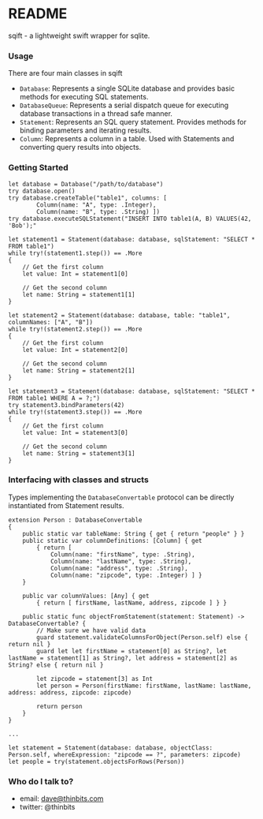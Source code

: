 # README #

sqift - a lightweight swift wrapper for sqlite.

### Usage ###

There are four main classes in sqift

* `Database`: Represents a single SQLite database and provides basic methods for executing SQL statements.
* `DatabaseQueue`: Represents a serial dispatch queue for executing database transactions in a thread safe manner.
* `Statement`: Represents an SQL query statement. Provides methods for binding parameters and iterating results.
* `Column`: Represents a column in a table. Used with Statements and converting query results into objects.

### Getting Started ###

```
let database = Database("/path/to/database")
try database.open()
try database.createTable("table1", columns: [ 
		Column(name: "A", type: .Integer), 
		Column(name: "B", type: .String) ])
try database.executeSQLStatement("INSERT INTO table1(A, B) VALUES(42, 'Bob');"

let statement1 = Statement(database: database, sqlStatement: "SELECT * FROM table1")
while try!(statement1.step()) == .More
{
	// Get the first column
	let value: Int = statement1[0]
	
	// Get the second column
	let name: String = statement1[1]
}

let statement2 = Statement(database: database, table: "table1", columnNames: ["A", "B"])
while try!(statement2.step()) == .More
{
	// Get the first column
	let value: Int = statement2[0]
	
	// Get the second column
	let name: String = statement2[1]
}

let statement3 = Statement(database: database, sqlStatement: "SELECT * FROM table1 WHERE A = ?;")
try statement3.bindParameters(42)
while try!(statement3.step()) == .More
{
	// Get the first column
	let value: Int = statement3[0]
	
	// Get the second column
	let name: String = statement3[1]
}

```

### Interfacing with classes and structs

Types implementing the `DatabaseConvertable` protocol can be directly instantiated from Statement results.

```
extension Person : DatabaseConvertable
{
    public static var tableName: String { get { return "people" } }
    public static var columnDefinitions: [Column] { get
        { return [
            Column(name: "firstName", type: .String),
            Column(name: "lastName", type: .String),
            Column(name: "address", type: .String),
            Column(name: "zipcode", type: .Integer) ] }
    }
    
    public var columnValues: [Any] { get 
    	{ return [ firstName, lastName, address, zipcode ] } }
    
    public static func objectFromStatement(statement: Statement) -> DatabaseConvertable? {
        // Make sure we have valid data
        guard statement.validateColumnsForObject(Person.self) else { return nil }
        guard let let firstName = statement[0] as String?, let lastName = statement[1] as String?, let address = statement[2] as String? else { return nil }

        let zipcode = statement[3] as Int
        let person = Person(firstName: firstName, lastName: lastName, address: address, zipcode: zipcode)
        
        return person
    }
}

...

let statement = Statement(database: database, objectClass: Person.self, whereExpression: "zipcode == ?", parameters: zipcode)
let people = try(statement.objectsForRows(Person))

```


### Who do I talk to? ###

* email: dave@thinbits.com
* twitter: @thinbits